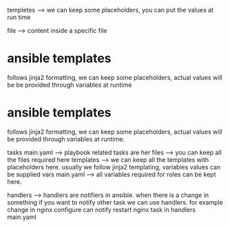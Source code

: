 
templetes  --> we can keep some placeholders, you can put the values at run time

file --> content inside a specific file

# ansible templates #
follows jinja2 formatting, we can keep some placeholders, actual values will be be provided through variables at runtime 

ansible templates
=================
follows jinja2 formatting, we can keep some placeholders, actual values will be provided through variables at runtime.

tasks
	main.yaml --> playbook related tasks are her
files
	<file-name> --> you can keep all the files required here
templates
	<template-file> --> we can keep all the templates with placeholders here. usually we follow jinja2 templating, variables values can be supplied
vars
	main.yaml --> all variables required for roles can be kept here.
    
handlers --> handlers are notifiers in ansible. when there is a change in something if you want to notify other task we can use handlers. for example change in nginx configure can notify restart nginx task in handlers
	main.yaml